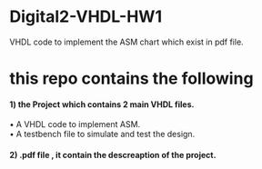 # Digital2-VHDL-HW1
VHDL code to implement the ASM chart which exist in pdf file.  
  
    
# this repo contains the following   
  
#### 1) the Project which contains 2 main VHDL files.  
   • A VHDL code to implement ASM.  
   • A testbench file to simulate and test the design.
  
  
#### 2) .pdf file , it contain the descreaption of the project.  


